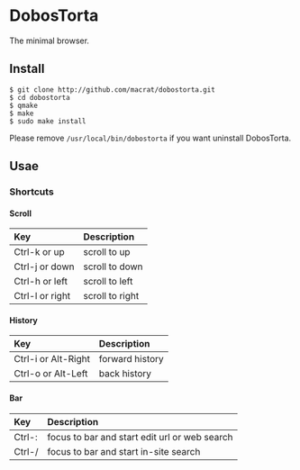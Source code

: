 DobosTorta
==========

The minimal browser.

## Install
```
$ git clone http://github.com/macrat/dobostorta.git
$ cd dobostorta
$ qmake
$ make
$ sudo make install
```

Please remove `/usr/local/bin/dobostorta` if you want uninstall DobosTorta.

## Usae
### Shortcuts
#### Scroll
|Key            |Description    |
|:--------------|:--------------|
|Ctrl-k or up   |scroll to up   |
|Ctrl-j or down |scroll to down |
|Ctrl-h or left |scroll to left |
|Ctrl-l or right|scroll to right|

#### History
|Key                |Description    |
|:------------------|:--------------|
|Ctrl-i or Alt-Right|forward history|
|Ctrl-o or Alt-Left |back history   |

#### Bar
|Key   |Description                                  |
|:-----|:--------------------------------------------|
|Ctrl-:|focus to bar and start edit url or web search|
|Ctrl-/|focus to bar and start in-site search        |

